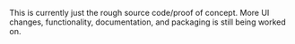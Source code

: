 This is currently just the rough source code/proof of concept. More UI changes, functionality, documentation, and packaging is still being worked on.
